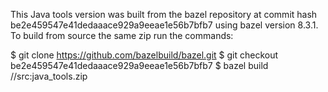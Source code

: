 This Java tools version was built from the bazel repository at commit hash be2e459547e41dedaaace929a9eeae1e56b7bfb7
using bazel version 8.3.1.
To build from source the same zip run the commands:

$ git clone https://github.com/bazelbuild/bazel.git
$ git checkout be2e459547e41dedaaace929a9eeae1e56b7bfb7
$ bazel build //src:java_tools.zip
